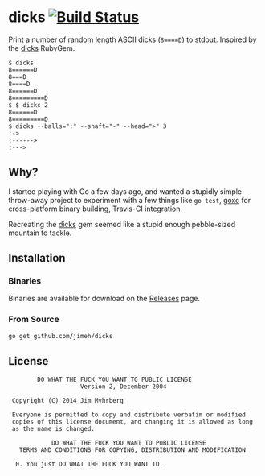 # dicks [![Build Status](https://travis-ci.org/jimeh/dicks.png)](https://travis-ci.org/jimeh/dicks)

Print a number of random length ASCII dicks (`8====D`) to stdout. Inspired
by the [dicks](https://rubygems.org/gems/dicks) RubyGem.

```
$ dicks
8======D
8===D
8====D
8======D
8=========D
$ $ dicks 2
8======D
8=========D
$ dicks --balls=":" --shaft="-" --head=">" 3
:->
:------>
:--->
```

## Why?

I started playing with Go a few days ago, and wanted a stupidly simple
throw-away project to experiment with a few things like `go test`,
[goxc](https://github.com/laher/goxc) for cross-platform binary building,
Travis-CI integration.

Recreating the [dicks](https://rubygems.org/gems/dicks) gem seemed like a
stupid enough pebble-sized mountain to tackle.


## Installation

### Binaries

Binaries are available for download on the
[Releases](https://github.com/jimeh/dicks/releases) page.

### From Source

```bash
go get github.com/jimeh/dicks
```

## License

```
        DO WHAT THE FUCK YOU WANT TO PUBLIC LICENSE
                    Version 2, December 2004

 Copyright (C) 2014 Jim Myhrberg

 Everyone is permitted to copy and distribute verbatim or modified
 copies of this license document, and changing it is allowed as long
 as the name is changed.

            DO WHAT THE FUCK YOU WANT TO PUBLIC LICENSE
   TERMS AND CONDITIONS FOR COPYING, DISTRIBUTION AND MODIFICATION

  0. You just DO WHAT THE FUCK YOU WANT TO.
```
